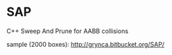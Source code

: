 # SAP
C++ Sweep And Prune for AABB collisions

sample (2000 boxes):
http://grynca.bitbucket.org/SAP/
